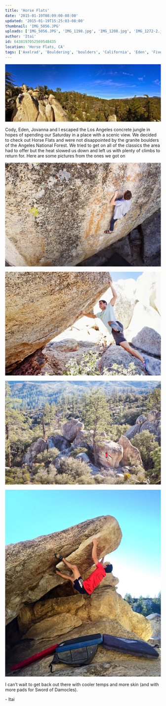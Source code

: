 ```yaml
---
title: 'Horse Flats'
date: '2015-01-19T08:09:00-08:00'
updated: '2015-01-19T15:25:03-08:00'
thumbnail: 'IMG_5056.JPG'
uploads: ['IMG_5056.JPG', 'IMG_1198.jpg', 'IMG_1208.jpg', 'IMG_1272-2.jpg', 'IMG_5109.jpg']
author: 'Itai'
id: 6438197052569548435
location: 'Horse Flats, CA'
tags: ['Axelrad', 'Bouldering', 'boulders', 'California', 'Eden', 'Five Ten', 'flash', 'flats', 'granite', 'highball', 'horse', 'Itai']
---
```


![](uploads/IMG_5056.JPG)

Cody, Eden, Jovanna and I escaped the Los Angeles concrete jungle in hopes of spending our Saturday in a place with a scenic view. We decided to check out Horse Flats and were not disappointed by the granite boulders of the Angeles National Forest. We tried to get on all of the classics the area had to offer but the heat slowed us down and left us with plenty of climbs to return for. Here are some pictures from the ones we got on

![Cody, getting high off the deck on the beautiful Thin Face (V2)](uploads/IMG_1198.jpg)

![Eden, holding the swing for an impressive flash of Blank Generation (V10)](uploads/IMG_1208.jpg)

![Itai, taking a lap on The Fridge (V2) and enjoying the view](uploads/IMG_1272-2.jpg)

![Itai working his way up The Fang (V5)](uploads/IMG_5109.jpg)

I can’t wait to get back out there with cooler temps and more skin (and with more pads for Sword of Damocles).

\- Itai
